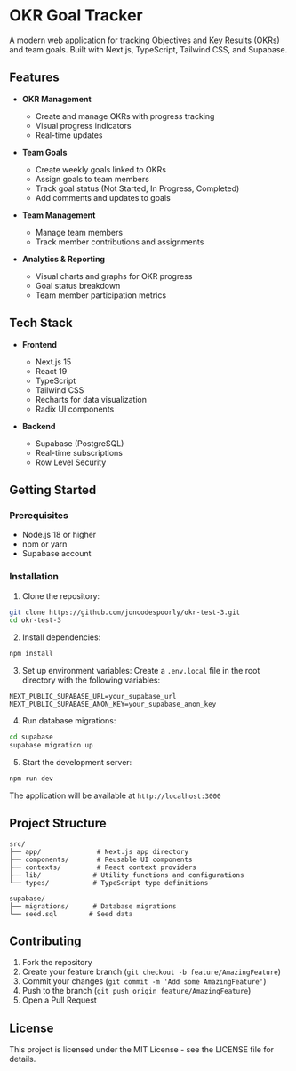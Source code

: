 # OKR Goal Tracker

A modern web application for tracking Objectives and Key Results (OKRs) and team goals. Built with Next.js, TypeScript, Tailwind CSS, and Supabase.

## Features

- **OKR Management**
  - Create and manage OKRs with progress tracking
  - Visual progress indicators
  - Real-time updates

- **Team Goals**
  - Create weekly goals linked to OKRs
  - Assign goals to team members
  - Track goal status (Not Started, In Progress, Completed)
  - Add comments and updates to goals

- **Team Management**
  - Manage team members
  - Track member contributions and assignments

- **Analytics & Reporting**
  - Visual charts and graphs for OKR progress
  - Goal status breakdown
  - Team member participation metrics

## Tech Stack

- **Frontend**
  - Next.js 15
  - React 19
  - TypeScript
  - Tailwind CSS
  - Recharts for data visualization
  - Radix UI components

- **Backend**
  - Supabase (PostgreSQL)
  - Real-time subscriptions
  - Row Level Security

## Getting Started

### Prerequisites

- Node.js 18 or higher
- npm or yarn
- Supabase account

### Installation

1. Clone the repository:
```bash
git clone https://github.com/joncodespoorly/okr-test-3.git
cd okr-test-3
```

2. Install dependencies:
```bash
npm install
```

3. Set up environment variables:
Create a `.env.local` file in the root directory with the following variables:
```
NEXT_PUBLIC_SUPABASE_URL=your_supabase_url
NEXT_PUBLIC_SUPABASE_ANON_KEY=your_supabase_anon_key
```

4. Run database migrations:
```bash
cd supabase
supabase migration up
```

5. Start the development server:
```bash
npm run dev
```

The application will be available at `http://localhost:3000`

## Project Structure

```
src/
├── app/              # Next.js app directory
├── components/       # Reusable UI components
├── contexts/         # React context providers
├── lib/             # Utility functions and configurations
└── types/           # TypeScript type definitions

supabase/
├── migrations/      # Database migrations
└── seed.sql        # Seed data
```

## Contributing

1. Fork the repository
2. Create your feature branch (`git checkout -b feature/AmazingFeature`)
3. Commit your changes (`git commit -m 'Add some AmazingFeature'`)
4. Push to the branch (`git push origin feature/AmazingFeature`)
5. Open a Pull Request

## License

This project is licensed under the MIT License - see the LICENSE file for details. 